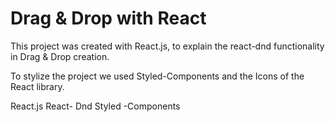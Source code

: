 # Drag & Drop with React


This project was created with React.js, to explain the react-dnd functionality in Drag & Drop creation.

To stylize the project we used Styled-Components and the Icons of the React library.

React.js
React- Dnd
Styled -Components
